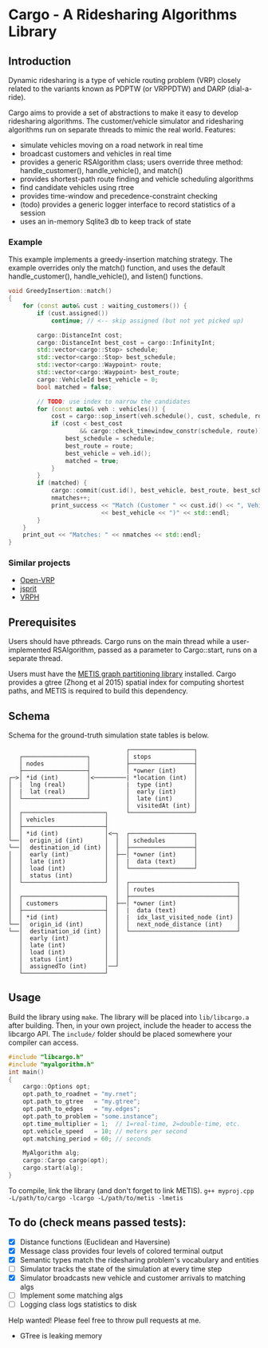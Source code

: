 # Cargo - A Ridesharing Algorithms Library

## Introduction

Dynamic ridesharing is a type of vehicle routing problem (VRP) closely related
to the variants known as PDPTW (or VRPPDTW) and DARP (dial-a-ride).

Cargo aims to provide a set of abstractions to make it easy to develop
ridesharing algorithms. The customer/vehicle simulator and ridesharing
algorithms run on separate threads to mimic the real world. Features:
* simulate vehicles moving on a road network in real time
* broadcast customers and vehicles in real time
* provides a generic RSAlgorithm class; users override three method:
  handle_customer(), handle_vehicle(), and match()
* provides shortest-path route finding and vehicle scheduling algorithms
* find candidate vehicles using rtree
* provides time-window and precedence-constraint checking
* (todo) provides a generic logger interface to record statistics of a session
* uses an in-memory Sqlite3 db to keep track of state

### Example
This example implements a greedy-insertion matching strategy. The example
overrides only the match() function, and uses the default handle_customer(),
handle_vehicle(), and listen() functions.
```cpp
void GreedyInsertion::match()
{
    for (const auto& cust : waiting_customers()) {
        if (cust.assigned())
            continue; // <-- skip assigned (but not yet picked up)

        cargo::DistanceInt cost;
        cargo::DistanceInt best_cost = cargo::InfinityInt;
        std::vector<cargo::Stop> schedule;
        std::vector<cargo::Stop> best_schedule;
        std::vector<cargo::Waypoint> route;
        std::vector<cargo::Waypoint> best_route;
        cargo::VehicleId best_vehicle = 0;
        bool matched = false;

        // TODO: use index to narrow the candidates
        for (const auto& veh : vehicles()) {
            cost = cargo::sop_insert(veh.schedule(), cust, schedule, route);
            if (cost < best_cost
                    && cargo::check_timewindow_constr(schedule, route)) {
                best_schedule = schedule;
                best_route = route;
                best_vehicle = veh.id();
                matched = true;
            }
        }
        if (matched) {
            cargo::commit(cust.id(), best_vehicle, best_route, best_schedule);
            nmatches++;
            print_success << "Match (Customer " << cust.id() << ", Vehicle "
                          << best_vehicle << ")" << std::endl;
        }
    }
    print_out << "Matches: " << nmatches << std::endl;
}
```

### Similar projects

- [Open-VRP](https://github.com/mck-/Open-VRP)
- [jsprit](https://github.com/graphhopper/jsprit)
- [VRPH](https://projects.coin-or.org/VRPH)

## Prerequisites

Users should have pthreads. Cargo runs on the main thread while a
user-implemented RSAlgorithm, passed as a parameter to Cargo::start, runs
on a separate thread.

Users must have the [METIS graph partitioning
library](http://glaros.dtc.umn.edu/gkhome/metis/metis/overview) installed.
Cargo provides a gtree (Zhong et al 2015)  spatial index for computing shortest
paths, and METIS is required to build this dependency.

## Schema

Schema for the ground-truth simulation state tables is below.
```
                                 ┌──────────────────┐
   ┌──────────────────┐          │ stops            │
   │ nodes            │          ├──────────────────┤
   ├──────────────────┤          │ *owner (int)     │
┌─>│ *id (int)        │<─────────| *location (int)  │
│  |  lng (real)      │          |  type (int)      │
│  |  lat (real)      │          │  early (int)     │
│  └──────────────────┘          │  late (int)      │
│                                │  visitedAt (int) │
│  ┌───────────────────────┐     └──────────────────┘
│  │ vehicles              │
│  ├───────────────────────┤
│  │ *id (int)             │<─┐  ┌──────────────────┐
└──│  origin_id (int)      │  │  │ schedules        │
└──│  destination_id (int) │  │  ├──────────────────┤
│  │  early (int)          │  ├──│ *owner (int)     │
│  │  late (int)           │  │  |  data (text)     │
│  │  load (int)           │  │  └──────────────────┘
│  │  status (int)         │  │
│  └───────────────────────┘  │  ┌──────────────────────────────┐
│                             │  │ routes                       │
│  ┌───────────────────────┐  │  ├──────────────────────────────┤
│  │ customers             │  ├──│ *owner (int)                 │
│  ├───────────────────────┤  │  |  data (text)                 │
│  │ *id (int)             │  │  |  idx_last_visited_node (int) │
└──│  origin_id (int)      │  │  │  next_node_distance (int)    │
└──│  destination_id (int) │  │  └──────────────────────────────┘
   │  early (int)          │  │
   │  late (int)           │  │
   │  load (int)           │  │
   │  status (int)         │  │
   │  assignedTo (int)     │──┘
   └───────────────────────┘
```
## Usage

Build the library using `make`. The library will be placed into `lib/libcargo.a`
after building. Then, in your own project, include the header to access the
libcargo API. The `include/` folder should be placed somewhere your compiler
can access.
```cpp
#include "libcargo.h"
#include "myalgorithm.h"
int main()
{
    cargo::Options opt;
    opt.path_to_roadnet = "my.rnet";
    opt.path_to_gtree   = "my.gtree";
    opt.path_to_edges   = "my.edges";
    opt.path_to_problem = "some.instance";
    opt.time_multiplier = 1;  // 1=real-time, 2=double-time, etc.
    opt.vehicle_speed   = 10; // meters per second
    opt.matching_period = 60; // seconds

    MyAlgorithm alg;
    cargo::Cargo cargo(opt);
    cargo.start(alg);
}
```
To compile, link the library (and don't forget to link METIS).
`g++ myproj.cpp -L/path/to/cargo -lcargo -L/path/to/metis -lmetis`

## To do (check means passed tests):

- [x] Distance functions (Euclidean and Haversine)
- [x] Message class provides four levels of colored terminal output
- [x] Semantic types match the ridesharing problem's vocabulary and entities
- [ ] Simulator tracks the state of the simulation at every time step
- [x] Simulator broadcasts new vehicle and customer arrivals to matching algs
- [ ] Implement some matching algs
- [ ] Logging class logs statistics to disk

Help wanted! Please feel free to throw pull requests at me.
* GTree is leaking memory

